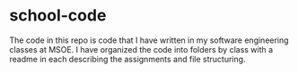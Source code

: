 # school-code

The code in this repo is code that I have written in my software engineering classes at MSOE.
I have organized the code into folders by class with a readme in each describing the assignments and file structuring.